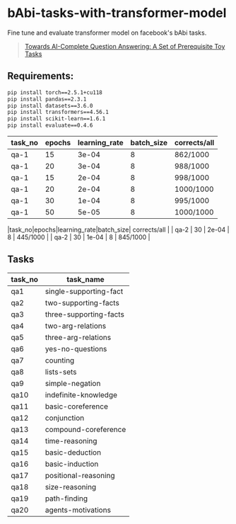 # bAbi-tasks-with-transformer-model

Fine tune and evaluate transformer model on facebook's bAbi tasks.
> [Towards AI-Complete Question Answering: A Set of Prerequisite Toy Tasks](https://arxiv.org/abs/1502.05698)


## Requirements:

```bash
pip install torch==2.5.1+cu118
pip install pandas==2.3.1
pip install datasets==3.6.0
pip install transformers==4.56.1
pip install scikit-learn==1.6.1
pip install evaluate==0.4.6
```

|task_no|epochs|learning_rate|batch_size| corrects/all |
|-------|------|-------------|----------|--------------|
| qa-1  |  15  |    3e-04    |    8     |   862/1000   |
| qa-1  |  20  |    3e-04    |    8     |   988/1000   |
| qa-1  |  15  |    2e-04    |    8     |   998/1000   |
| qa-1  |  20  |    2e-04    |    8     |  1000/1000   |
| qa-1  |  30  |    1e-04    |    8     |   995/1000   |
| qa-1  |  50  |    5e-05    |    8     |  1000/1000   |

|task_no|epochs|learning_rate|batch_size| corrects/all |
| qa-2  |  30  |    2e-04    |    8     |   445/1000   |
| qa-2  |  30  |    1e-04    |    8     |   845/1000   |


## Tasks
|task_no|task_name|
|----|------------|
|qa1 |single-supporting-fact|
|qa2 |two-supporting-facts|
|qa3 |three-supporting-facts|
|qa4 |two-arg-relations|
|qa5 |three-arg-relations|
|qa6 |yes-no-questions|
|qa7 |counting|
|qa8 |lists-sets|
|qa9 |simple-negation|
|qa10| indefinite-knowledge|
|qa11| basic-coreference|
|qa12| conjunction|
|qa13| compound-coreference|
|qa14| time-reasoning|
|qa15| basic-deduction|
|qa16| basic-induction|
|qa17| positional-reasoning|
|qa18| size-reasoning|
|qa19| path-finding|
|qa20| agents-motivations|

